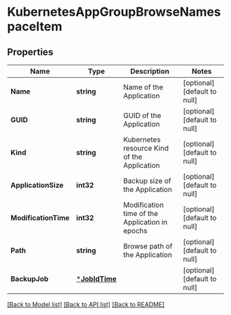 # KubernetesAppGroupBrowseNamespaceItem

## Properties
Name | Type | Description | Notes
------------ | ------------- | ------------- | -------------
**Name** | **string** | Name of the Application | [optional] [default to null]
**GUID** | **string** | GUID of the Application | [optional] [default to null]
**Kind** | **string** | Kubernetes resource Kind of the Application | [optional] [default to null]
**ApplicationSize** | **int32** | Backup size of the Application | [optional] [default to null]
**ModificationTime** | **int32** | Modification time of the Application in epochs | [optional] [default to null]
**Path** | **string** | Browse path of the Application | [optional] [default to null]
**BackupJob** | [***JobIdTime**](JobIdTime.md) |  | [optional] [default to null]

[[Back to Model list]](../README.md#documentation-for-models) [[Back to API list]](../README.md#documentation-for-api-endpoints) [[Back to README]](../README.md)

